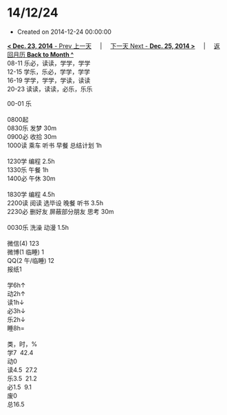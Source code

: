# 14/12/24

- Created on 2014-12-24 00:00:00

[**< Dec. 23, 2014** - Prev 上一天](/lifelogs/2014/12/d23.md) &nbsp; &nbsp; | &nbsp; &nbsp; [下一天 Next - **Dec. 25, 2014 >**](/lifelogs/2014/12/d25.md) &nbsp; &nbsp; |  &nbsp; &nbsp; [返回月历 **Back to Month ^**](/lifelogs/2014/12/index.md)
<br/>08-11 乐必，读读，学学，学学<br/>12-15 学乐，乐必，学学，学学<br/>16-19 学学，学学，学读，读读<br/>20-23 读读，读读，必乐，乐乐</div><div>00-01 乐<br/><div><br/></div>0800起<br/>0830乐 发梦 30m<br/>0900必 收拾 30m<br/>1000读 乘车 听书 早餐 总结计划 1h<div><br/></div>1230学 编程 2.5h<br/>1330乐 午餐 1h<br/>1400必 午休 30m<div><br/></div>1830学 编程 4.5h<br/>2200读 阅读 选毕设 晚餐 听书 3.5h<br/>2230必 删好友 屏蔽部分朋友 思考 30m<div><br/></div>0030乐 洗澡 动漫 1.5h<div><br/></div>微信(4) 123<br/>微博(1 临睡) 1<br/>QQ(2 午/临睡) 12<br/>报纸1<div><br/></div>学6h↑<br/>动2h↑<br/>读1h↓<br/>必3h↓<br/>乐2h↓<br/>睡8h=<div><br/></div>类，时，%<br/>学7  42.4<br/>动0<br/>读4.5  27.2<br/>乐3.5  21.2<br/>必1.5  9.1<br/>废0<br/>总16.5</div>
